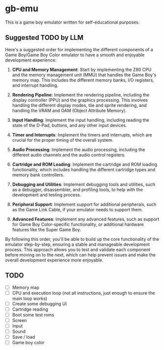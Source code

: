 # gb-emu

This is a game boy emulator written for self-educational purposes.

## Suggested TODO by LLM

Here's a suggested order for implementing the different components of a Game Boy/Game Boy Color emulator to have a smooth and enjoyable development experience:

1. **CPU and Memory Management**: Start by implementing the Z80 CPU and the memory management unit (MMU) that handles the Game Boy's memory map. This includes the different memory banks, I/O registers, and interrupt handling.

2. **Rendering Pipeline**: Implement the rendering pipeline, including the display controller (PPU) and the graphics processing. This involves handling the different display modes, tile and sprite rendering, and handling the VRAM and OAM (Object Attribute Memory).

3. **Input Handling**: Implement the input handling, including reading the state of the D-Pad, buttons, and any other input devices.

4. **Timer and Interrupts**: Implement the timers and interrupts, which are crucial for the proper timing of the overall system.

5. **Audio Processing**: Implement the audio processing, including the different audio channels and the audio control registers.

6. **Cartridge and ROM Loading**: Implement the cartridge and ROM loading functionality, which includes handling the different cartridge types and memory bank controllers.

7. **Debugging and Utilities**: Implement debugging tools and utilities, such as a debugger, disassembler, and profiling tools, to help with the development and testing process.

8. **Peripheral Support**: Implement support for additional peripherals, such as the Game Link Cable, if your emulator needs to support them.

9. **Advanced Features**: Implement any advanced features, such as support for Game Boy Color-specific functionality, or additional hardware features like the Super Game Boy.

By following this order, you'll be able to build up the core functionality of the emulator step-by-step, ensuring a stable and manageable development process. This approach allows you to test and validate each component before moving on to the next, which can help prevent issues and make the overall development experience more enjoyable.

## TODO

- [ ] Memory map
- [ ] CPU and execution loop (not all instructions, just enough to ensure the main loop works)
- [ ] Create some debugging UI
- [ ] Cartridge reading
- [ ] Boot some test roms
- [ ] Screen
- [ ] Input
- [ ] Sound
- [ ] Save / load
- [ ] Game boy color
